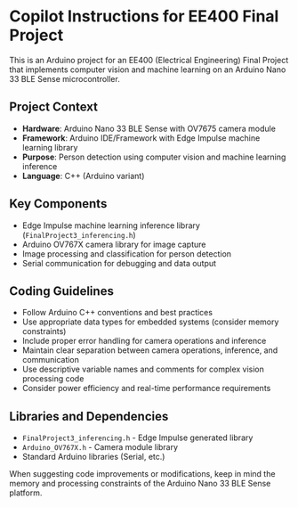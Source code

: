 # Copilot Instructions for EE400 Final Project

<!-- Use this file to provide workspace-specific custom instructions to Copilot. For more details, visit https://code.visualstudio.com/docs/copilot/copilot-customization#_use-a-githubcopilotinstructionsmd-file -->

This is an Arduino project for an EE400 (Electrical Engineering) Final Project that implements computer vision and machine learning on an Arduino Nano 33 BLE Sense microcontroller.

## Project Context

- **Hardware**: Arduino Nano 33 BLE Sense with OV7675 camera module
- **Framework**: Arduino IDE/Framework with Edge Impulse machine learning library
- **Purpose**: Person detection using computer vision and machine learning inference
- **Language**: C++ (Arduino variant)

## Key Components

- Edge Impulse machine learning inference library (`FinalProject3_inferencing.h`)
- Arduino OV767X camera library for image capture
- Image processing and classification for person detection
- Serial communication for debugging and data output

## Coding Guidelines

- Follow Arduino C++ conventions and best practices
- Use appropriate data types for embedded systems (consider memory constraints)
- Include proper error handling for camera operations and inference
- Maintain clear separation between camera operations, inference, and communication
- Use descriptive variable names and comments for complex vision processing code
- Consider power efficiency and real-time performance requirements

## Libraries and Dependencies

- `FinalProject3_inferencing.h` - Edge Impulse generated library
- `Arduino_OV767X.h` - Camera module library
- Standard Arduino libraries (Serial, etc.)

When suggesting code improvements or modifications, keep in mind the memory and processing constraints of the Arduino Nano 33 BLE Sense platform.
